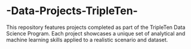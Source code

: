# -Data-Projects-TripleTen-
This repository features projects completed as part of the TripleTen Data Science Program. Each project showcases a unique set of analytical and machine learning skills applied to a realistic scenario and dataset.
